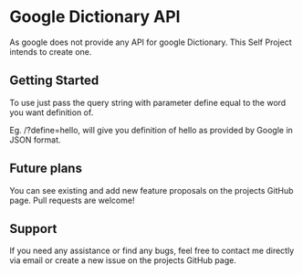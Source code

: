 # Google Dictionary API

As google does not provide any API for google Dictionary.
This Self Project intends to create one.


## Getting Started

To use just pass the query string with parameter define equal to the word you want definition of.

Eg. /?define=hello, will give you definition of hello as provided by Google in JSON format.

## Future plans  

You can see existing and add new feature proposals on the projects GitHub page.
Pull requests are welcome!

## Support  

If you need any assistance or find any bugs, feel free to contact me directly via email or create a new issue on the projects GitHub page.

